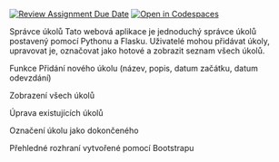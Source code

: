 [![Review Assignment Due Date](https://classroom.github.com/assets/deadline-readme-button-22041afd0340ce965d47ae6ef1cefeee28c7c493a6346c4f15d667ab976d596c.svg)](https://classroom.github.com/a/EZ49GosU)
[![Open in Codespaces](https://classroom.github.com/assets/launch-codespace-2972f46106e565e64193e422d61a12cf1da4916b45550586e14ef0a7c637dd04.svg)](https://classroom.github.com/open-in-codespaces?assignment_repo_id=19273276)


 Správce úkolů
Tato webová aplikace je jednoduchý správce úkolů postavený pomocí Pythonu a Flasku. Uživatelé mohou přidávat úkoly, upravovat je, označovat jako hotové a zobrazit seznam všech úkolů.

 Funkce
Přidání nového úkolu (název, popis, datum začátku, datum odevzdání)

Zobrazení všech úkolů

Úprava existujících úkolů

Označení úkolu jako dokončeného

Přehledné rozhraní vytvořené pomocí Bootstrapu